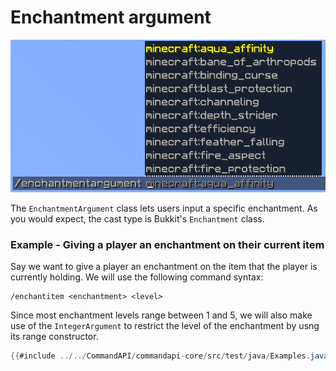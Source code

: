 # Enchantment argument

![](./images/arguments/enchantment.png)

The `EnchantmentArgument` class lets users input a specific enchantment. As you would expect, the cast type is Bukkit's `Enchantment` class.

<div class="example">

### Example - Giving a player an enchantment on their current item

Say we want to give a player an enchantment on the item that the player is currently holding. We will use the following command syntax:

```
/enchantitem <enchantment> <level>
```

Since most enchantment levels range between 1 and 5, we will also make use of the `IntegerArgument` to restrict the level of the enchantment by usng its range constructor.

```java
{{#include ../../CommandAPI/commandapi-core/src/test/java/Examples.java:enchantmentarguments}}
```

</div>

